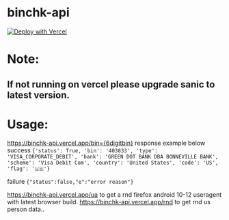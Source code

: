 # binchk-api
[![Deploy with Vercel](https://vercel.com/button)](https://vercel.com/new/clone?repository-url=https%3A%2F%2Fgithub.com%2Fxbinner18%2Fbinchk-api)

# Note:
## If not running on vercel please upgrade sanic to latest version.

# Usage:
https://binchk-api.vercel.app/bin={6digitbin}
response example below
success
`{'status': True, 'bin': '403833', 'type': 'VISA_CORPORATE_DEBIT', 'bank': 'GREEN DOT BANK DBA BONNEVILLE BANK', 'scheme': 'Visa Debit Com', 'country': 'United States', 'code': 'US', 'flag': '🇺🇸'}`

failure
`{"status":false,"e":"error reason"}`

https://binchk-api.vercel.app/ua to get a rnd firefox android 10-12 useragent with latest browser build.
https://binchk-api.vercel.app/rnd to get rnd us person data..
